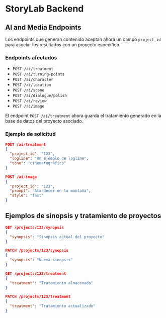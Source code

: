 # StoryLab Backend

## AI and Media Endpoints

Los endpoints que generan contenido aceptan ahora un campo `project_id` para asociar los resultados con un proyecto específico.

### Endpoints afectados

- `POST /ai/treatment`
- `POST /ai/turning-points`
- `POST /ai/character`
- `POST /ai/location`
- `POST /ai/scene`
- `POST /ai/dialogue/polish`
- `POST /ai/review`
- `POST /ai/image`

El endpoint `POST /ai/treatment` ahora guarda el tratamiento generado en la base de datos del proyecto asociado.

### Ejemplo de solicitud

```json
POST /ai/treatment
{
  "project_id": "123",
  "logline": "Un ejemplo de logline",
  "tone": "cinematográfico"
}
```

```json
POST /ai/image
{
  "project_id": "123",
  "prompt": "Atardecer en la montaña",
  "style": "fast"
}
```

## Ejemplos de sinopsis y tratamiento de proyectos

```json
GET /projects/123/synopsis
{
  "synopsis": "Sinopsis actual del proyecto"
}
```

```json
PATCH /projects/123/synopsis
{
  "synopsis": "Nueva sinopsis"
}
```

```json
GET /projects/123/treatment
{
  "treatment": "Tratamiento almacenado"
}
```

```json
PATCH /projects/123/treatment
{
  "treatment": "Tratamiento actualizado"
}
```


